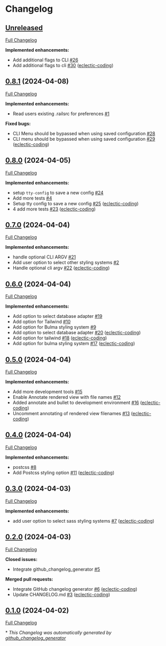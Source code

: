 # Changelog

## [Unreleased](https://github.com/eclectic-coding/rails_app/tree/HEAD)

[Full Changelog](https://github.com/eclectic-coding/rails_app/compare/0.8.1...HEAD)

**Implemented enhancements:**

- Add additional flags to CLI [\#26](https://github.com/eclectic-coding/rails_app/issues/26)
- Add additional flags to cli [\#30](https://github.com/eclectic-coding/rails_app/pull/30) ([eclectic-coding](https://github.com/eclectic-coding))

## [0.8.1](https://github.com/eclectic-coding/rails_app/tree/0.8.1) (2024-04-08)

[Full Changelog](https://github.com/eclectic-coding/rails_app/compare/0.8.0...0.8.1)

**Implemented enhancements:**

- Read users existing .railsrc for preferences [\#1](https://github.com/eclectic-coding/rails_app/issues/1)

**Fixed bugs:**

- CLI Menu should be bypassed when using saved configuration [\#28](https://github.com/eclectic-coding/rails_app/issues/28)
- CLI menu should be bypassed when using saved configuration [\#29](https://github.com/eclectic-coding/rails_app/pull/29) ([eclectic-coding](https://github.com/eclectic-coding))

## [0.8.0](https://github.com/eclectic-coding/rails_app/tree/0.8.0) (2024-04-05)

[Full Changelog](https://github.com/eclectic-coding/rails_app/compare/0.7.0...0.8.0)

**Implemented enhancements:**

- setup `tty-config` to save a new config [\#24](https://github.com/eclectic-coding/rails_app/issues/24)
- Add more tests [\#4](https://github.com/eclectic-coding/rails_app/issues/4)
- Setup tty config to save a new config [\#25](https://github.com/eclectic-coding/rails_app/pull/25) ([eclectic-coding](https://github.com/eclectic-coding))
- 4 add more tests [\#23](https://github.com/eclectic-coding/rails_app/pull/23) ([eclectic-coding](https://github.com/eclectic-coding))

## [0.7.0](https://github.com/eclectic-coding/rails_app/tree/0.7.0) (2024-04-04)

[Full Changelog](https://github.com/eclectic-coding/rails_app/compare/0.6.0...0.7.0)

**Implemented enhancements:**

- handle optional CLI ARGV [\#21](https://github.com/eclectic-coding/rails_app/issues/21)
- Add user option to select other styling systems [\#2](https://github.com/eclectic-coding/rails_app/issues/2)
- Handle optional cli argv [\#22](https://github.com/eclectic-coding/rails_app/pull/22) ([eclectic-coding](https://github.com/eclectic-coding))

## [0.6.0](https://github.com/eclectic-coding/rails_app/tree/0.6.0) (2024-04-04)

[Full Changelog](https://github.com/eclectic-coding/rails_app/compare/0.5.0...0.6.0)

**Implemented enhancements:**

- Add option to select database adapter [\#19](https://github.com/eclectic-coding/rails_app/issues/19)
- Add option for Tailwind [\#10](https://github.com/eclectic-coding/rails_app/issues/10)
- Add option for Bulma styling system [\#9](https://github.com/eclectic-coding/rails_app/issues/9)
- Add option to select database adapter [\#20](https://github.com/eclectic-coding/rails_app/pull/20) ([eclectic-coding](https://github.com/eclectic-coding))
- Add option for tailwind [\#18](https://github.com/eclectic-coding/rails_app/pull/18) ([eclectic-coding](https://github.com/eclectic-coding))
- Add option for bulma styling system [\#17](https://github.com/eclectic-coding/rails_app/pull/17) ([eclectic-coding](https://github.com/eclectic-coding))

## [0.5.0](https://github.com/eclectic-coding/rails_app/tree/0.5.0) (2024-04-04)

[Full Changelog](https://github.com/eclectic-coding/rails_app/compare/0.4.0...0.5.0)

**Implemented enhancements:**

- Add more development tools [\#15](https://github.com/eclectic-coding/rails_app/issues/15)
- Enable Annotate rendered view with file names [\#12](https://github.com/eclectic-coding/rails_app/issues/12)
- Added annotate and bullet to development environment [\#16](https://github.com/eclectic-coding/rails_app/pull/16) ([eclectic-coding](https://github.com/eclectic-coding))
- Uncomment annotating of rendered view filenames [\#13](https://github.com/eclectic-coding/rails_app/pull/13) ([eclectic-coding](https://github.com/eclectic-coding))

## [0.4.0](https://github.com/eclectic-coding/rails_app/tree/0.4.0) (2024-04-04)

[Full Changelog](https://github.com/eclectic-coding/rails_app/compare/0.3.0...0.4.0)

**Implemented enhancements:**

- postcss [\#8](https://github.com/eclectic-coding/rails_app/issues/8)
- Add Postcss styling option [\#11](https://github.com/eclectic-coding/rails_app/pull/11) ([eclectic-coding](https://github.com/eclectic-coding))

## [0.3.0](https://github.com/eclectic-coding/rails_app/tree/0.3.0) (2024-04-03)

[Full Changelog](https://github.com/eclectic-coding/rails_app/compare/0.2.0...0.3.0)

**Implemented enhancements:**

- add user option to select sass styling systems [\#7](https://github.com/eclectic-coding/rails_app/pull/7) ([eclectic-coding](https://github.com/eclectic-coding))

## [0.2.0](https://github.com/eclectic-coding/rails_app/tree/0.2.0) (2024-04-03)

[Full Changelog](https://github.com/eclectic-coding/rails_app/compare/0.1.0...0.2.0)

**Closed issues:**

- Integrate github\_changelog\_generator  [\#5](https://github.com/eclectic-coding/rails_app/issues/5)

**Merged pull requests:**

- Integrate GitHub changelog generator [\#6](https://github.com/eclectic-coding/rails_app/pull/6) ([eclectic-coding](https://github.com/eclectic-coding))
- Update CHANGELOG.md [\#3](https://github.com/eclectic-coding/rails_app/pull/3) ([eclectic-coding](https://github.com/eclectic-coding))

## [0.1.0](https://github.com/eclectic-coding/rails_app/tree/0.1.0) (2024-04-02)

[Full Changelog](https://github.com/eclectic-coding/rails_app/compare/640f33991e4aaf2aa31cc9bb974bb094190f2aa3...0.1.0)



\* *This Changelog was automatically generated by [github_changelog_generator](https://github.com/github-changelog-generator/github-changelog-generator)*
